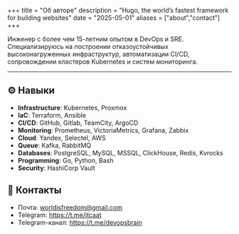 +++
title = "Об авторе"
description = "Hugo, the world’s fastest framework for building websites"
date = "2025-05-01"
aliases = ["about","contact"]
+++

Инженер с более чем 15-летним опытом в DevOps и SRE. Специализируюсь на построении отказоустойчивых высоконагруженных инфраструктур, автоматизации CI/CD, сопровождении кластеров Kubernetes и систем мониторинга. 

---

## ⚙️ Навыки

- **Infrastructure**: Kubernetes, Proxmox 
- **IaC**: Terraform, Ansible 
- **CI/CD**: GitHub, Gitlab, TeamCity, ArgoCD
- **Monitoring**: Prometheus, VictoriaMetrics, Grafana, Zabbix  
- **Cloud**: Yandex, Selectel, AWS 
- **Queue**: Kafka, RabbitMQ
- **Databases**: PostgreSQL, MySQL, MSSQL, ClickHouse, Redis, Kvrocks
- **Programming**: Go, Python, Bash  
- **Security**: HashiCorp Vault

## 📧 Контакты

- Почта: worldisfreedom@gmail.com
- Telegram: https://t.me/itcaat
- Telegram-канал: https://t.me/devopsbrain
